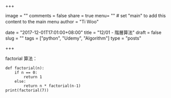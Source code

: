 +++

image = ""
comments = false
share = true
menu= ""		# set "main" to add this content to the main menu
author = "Ti Ｗoo"

date = "2017-12-01T17:01:00+08:00"
title = "12/01 - 階層算法"
draft = false
slug =  ""
tags = ["python", "Udemy", "Algorithm"]
type = "posts"

+++

factorial 算法：

<!--more-->

```
def factorial(n):
    if n == 0:
        return 1
    else:
        return n * factorial(n-1)
print(factorial(7))
```
